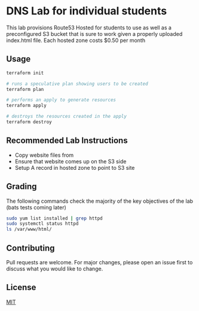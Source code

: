 # DNS Lab for individual students
This lab provisions Route53 Hosted for students to use as well as a preconfigured S3 bucket that is sure to work given a properly uploaded index.html file. Each hosted zone costs $0.50 per month


## Usage
```bash
terraform init 

# runs a speculative plan showing users to be created
terraform plan

# performs an apply to generate resources
terraform apply

# destroys the resources created in the apply
terraform destroy
```

## Recommended Lab Instructions

- Copy website files from
- Ensure that website comes up on the S3 side
- Setup A record in hosted zone to point to S3 site

## Grading

The following commands check the majority of the key objectives of the lab (bats tests coming later)
```sh
sudo yum list installed | grep httpd
sudo systemctl status httpd
ls /var/www/html/
```

## Contributing
Pull requests are welcome. For major changes, please open an issue first to discuss what you would like to change.


## License
[MIT](https://choosealicense.com/licenses/mit/)